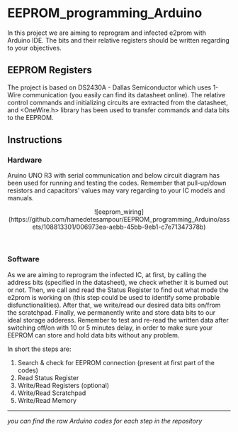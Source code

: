 # EEPROM_programming_Arduino
In this project we are aiming to reprogram and infected e2prom with Arduino IDE. The bits and their relative registers should be written regarding to your objectives. 
## EEPROM Registers
The project is based on DS2430A - Dallas Semiconductor which uses 1-Wire communication (you easily can find its datasheet online). The relative control commands and initializing circuits are extracted from the datasheet, and <OneWire.h> library has been used to transfer commands and data bits to the EEPROM. 
## Instructions
### Hardware
Aruino UNO R3 with serial communication and below circuit diagram has been used for running and testing the codes. Remember that pull-up/down resistors and capacitors' values may vary regarding to your IC models and manuals.

<p align="center">
![eeprom_wiring](https://github.com/hamedetesampour/EEPROM_programming_Arduino/assets/108813301/006973ea-aebb-45bb-9eb1-c7e71347378b)
</p>  <br />

### Software
As we are aiming to reprogram the infected IC, at first, by calling the address bits (specified in the datasheet), we check whether it is burned out or not. Then, we call and read the Status Register to find out what mode the e2prom is working on (this step could be used to identify some probable disfunctionalities). After that, we write/read our desired data bits on/from the scratchpad. Finally, we permanently write and store data bits to our ideal storage adderess. Remember to test and re-read the written data after switching off/on with 10 or 5 minutes delay, in order to make sure your EEPROM can store and hold data bits without any problem.  

In short the steps are:
1) Search & check for EEPROM connection (present at first part of the codes)
2) Read Status Register
3) Write/Read Registers (optional)
4) Write/Read Scratchpad
5) Write/Read Memory


***
*you can find the raw Arduino codes for each step in the repository*
